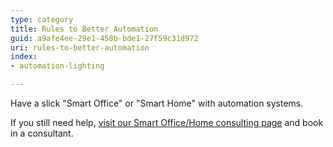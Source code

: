 ```yaml
---
type: category
title: Rules to Better Automation
guid: a9afe4ee-29e1-458b-bde1-27f59c31d972
uri: rules-to-better-automation
index:
- automation-lighting

---
```


Have a slick "Smart Office" or "Smart Home" with automation systems.

If you still need help, [visit our Smart Office/Home consulting page](https://www.ssw.com.au/ssw/Consulting/Smart-Office-and-Smart-Home.aspx) and book in a consultant.
